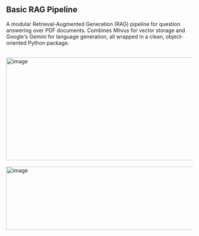 ## Basic RAG Pipeline

A modular Retrieval-Augmented Generation (RAG) pipeline for question answering over PDF documents. 
Combines Milvus for vector storage and Google's Gemini for language generation, all wrapped in a clean, object-oriented Python package.

<br>
<img width="1354" height="278" alt="image" src="https://github.com/user-attachments/assets/50d72f86-0cc0-4bf0-9741-701843b97baa" />
<br>
<br>
<img width="1387" height="171" alt="image" src="https://github.com/user-attachments/assets/0bbec536-aaf2-4e21-90fd-fc876b9e7730" />

